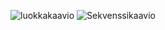 ![luokkakaavio](https://github.com/haxrober/otm-harjoitustyo/blob/master/dokumentointi/Class%20Diagram.png?raw=true)
![Sekvenssikaavio](https://github.com/haxrober/otm-harjoitustyo/blob/master/dokumentointi/Drawing%20a%20Sierpinski%20Triangle.png?raw=true)

